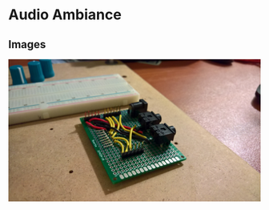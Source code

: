 # Audio Ambiance

## Images

![](https://github.com/JGuzak/LAP/blob/master/AudioAmbiance/proto%20board%20images/shield%20inside.jpg)
